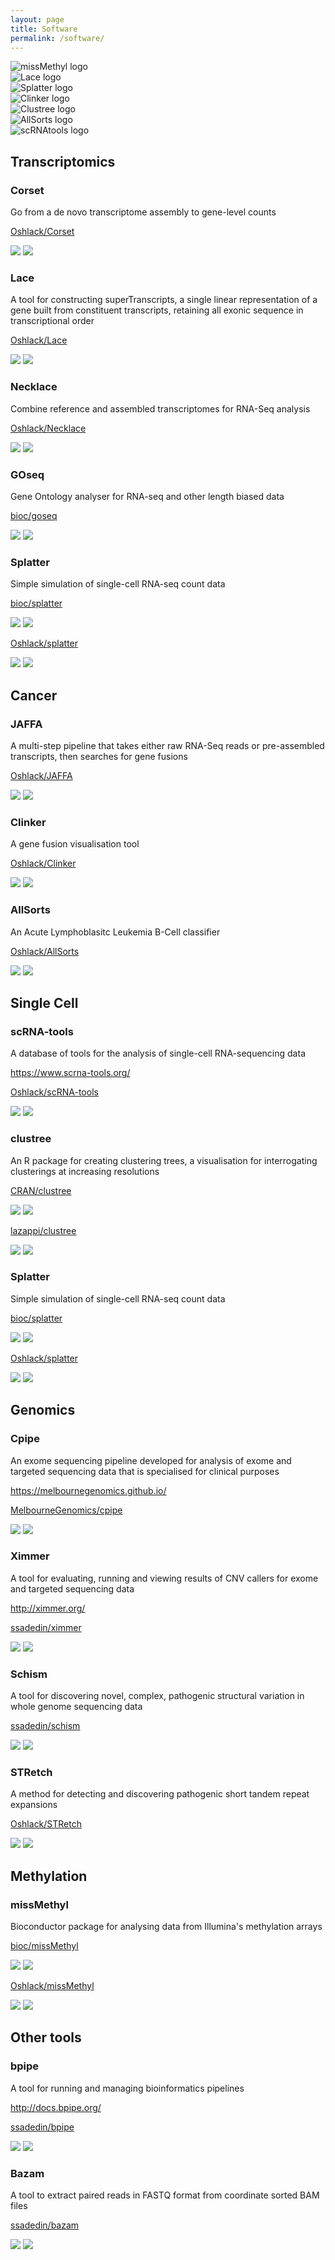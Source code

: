 ```yaml
---
layout: page
title: Software
permalink: /software/
---
```


<div class="siema">
  <div class="logo"><img src="/images/missMethyl.png" alt="missMethyl logo" /></div>
  <div class="logo"><img src="/images/Lace.png" alt="Lace logo" /></div>
  <div class="logo"><img src="/images/Splatter.png" alt="Splatter logo" /></div>
  <div class="logo"><img src="/images/Clinker.jpg" alt="Clinker logo" /></div>
  <div class="logo"><img src="/images/Clustree.png" alt="Clustree logo" /></div>
  <div class="logo"><img src="/images/AllSorts.png" alt="AllSorts logo" /></div>
  <div class="logo"><img src="/images/scRNAtools.png" alt="scRNAtools logo" /></div>
</div>

<script src="/js/siema.min.js" type="text/javascript"></script>
<script>
  const mySiema = new Siema({
    duration: 1000,
    loop: true,
  });

  setInterval(() => mySiema.next(), 5000)
</script>

## Transcriptomics

<div class="grid">
  <div class="col-6_sm-12">
    <h3>Corset</h3>
    <p>Go from a de novo transcriptome assembly to gene-level counts</p>
    <p><i class="fab fa-github fa-lg"></i><a href="https://github.com/Oshlack/Corset"> Oshlack/Corset</a></p>
    <img src="https://img.shields.io/github/stars/Oshlack/Corset.svg?style=social&label=Stars" />
    <img src="https://img.shields.io/github/forks/Oshlack/Corset.svg?style=social&label=Forks" />
  </div>
  <div class="col-6_sm-12">
    <h3>Lace</h3>
    <p>A tool for constructing superTranscripts, a single linear representation of a gene built from constituent transcripts, retaining all exonic sequence in transcriptional order</p>
    <p><i class="fab fa-github fa-lg"></i><a href="https://github.com/Oshlack/Lace"> Oshlack/Lace</a></p>
    <img src="https://img.shields.io/github/stars/Oshlack/Lace.svg?style=social&label=Stars" />
    <img src="https://img.shields.io/github/forks/Oshlack/Lace.svg?style=social&label=Forks" />
  </div>
  <div class="col-6_sm-12">
    <h3>Necklace</h3>
    <p>Combine reference and assembled transcriptomes for RNA-Seq analysis</p>
    <p><i class="fab fa-github fa-lg"></i><a href="https://github.com/Oshlack/Necklace"> Oshlack/Necklace</a></p>
    <img src="https://img.shields.io/github/stars/Oshlack/Necklace.svg?style=social&label=Stars" />
    <img src="https://img.shields.io/github/forks/Oshlack/Necklace.svg?style=social&label=Forks" />
  </div>
  <div class="col-6_sm-12">
    <h3>GOseq</h3>
    <p>Gene Ontology analyser for RNA-seq and other length biased data</p>
    <p><i class="fas fa-music"></i><a href="http://bioconductor.org/packages/goseq/"> bioc/goseq</a></p>
    <img src="https://bioconductor.org/shields/years-in-bioc/goseq.svg" />
    <img src="https://bioconductor.org/shields/downloads/release/goseq.svg" />
  </div>
  <div class="col-6_sm-12">
    <h3>Splatter</h3>
    <p>Simple simulation of single-cell RNA-seq count data</p>
    <p><i class="fas fa-music"></i><a href="http://bioconductor.org/packages/splatter/"> bioc/splatter</a></p>
    <img src="https://bioconductor.org/shields/years-in-bioc/splatter.svg" />
    <img src="https://bioconductor.org/shields/downloads/release/splatter.svg" />
    <p></p>
    <p><i class="fab fa-github fa-lg"></i><a href="https://github.com/Oshlack/splatter"> Oshlack/splatter</a></p>
    <img src="https://img.shields.io/github/stars/Oshlack/splatter.svg?style=social&label=Stars" />
    <img src="https://img.shields.io/github/forks/Oshlack/splatter.svg?style=social&label=Forks" />
  </div>
</div>

## Cancer

<div class="grid">
  <div class="col-6_sm-12">
    <h3>JAFFA</h3>
    <p>A multi-step pipeline that takes either raw RNA-Seq reads or pre-assembled transcripts, then searches for gene fusions</p>
    <p><i class="fab fa-github fa-lg"></i><a href="https://github.com/Oshlack/JAFFA"> Oshlack/JAFFA</a></p>
    <img src="https://img.shields.io/github/stars/Oshlack/JAFFA.svg?style=social&label=Stars" />
    <img src="https://img.shields.io/github/forks/Oshlack/JAFFA.svg?style=social&label=Forks" />
  </div>
  <div class="col-6_sm-12">
    <h3>Clinker</h3>
    <p>A gene fusion visualisation tool</p>
    <p><i class="fab fa-github fa-lg"></i><a href="https://github.com/Oshlack/Clinker"> Oshlack/Clinker</a></p>
    <img src="https://img.shields.io/github/stars/Oshlack/Clinker.svg?style=social&label=Stars" />
    <img src="https://img.shields.io/github/forks/Oshlack/Clinker.svg?style=social&label=Forks" />
  </div>
  <div class="col-6_sm-12">
    <h3>AllSorts</h3>
    <p>An Acute Lymphoblasitc Leukemia B-Cell classifier</p>
    <p><i class="fab fa-github fa-lg"></i><a href="https://github.com/Oshlack/AllSorts"> Oshlack/AllSorts</a></p>
    <img src="https://img.shields.io/github/stars/Oshlack/AllSorts.svg?style=social&label=Stars" />
    <img src="https://img.shields.io/github/forks/Oshlack/AllSorts.svg?style=social&label=Forks" />
  </div>
</div>

## Single Cell

<div class="grid">
  <div class="col-6_sm-12">
    <h3>scRNA-tools</h3>
    <p>A database of tools for the analysis of single-cell RNA-sequencing data</p>
    <p><i class="fas fa-globe-asia fa-lg"></i> <a href="https://www.scrna-tools.org/">https://www.scrna-tools.org/</a></p>
    <p><i class="fab fa-github fa-lg"></i><a href="https://github.com/Oshlack/scRNA-tools"> Oshlack/scRNA-tools</a></p>
    <img src="https://img.shields.io/github/stars/Oshlack/scRNA-tools.svg?style=social&label=Stars" />
    <img src="https://img.shields.io/github/forks/Oshlack/scRNA-tools.svg?style=social&label=Forks" />
  </div>
    <div class="col-6_sm-12">
    <h3>clustree</h3>
    <p>An R package for creating clustering trees, a visualisation for interrogating clusterings at increasing resolutions</p>
    <p><i class="fas fa-archive"></i><a href="https://CRAN.R-project.org/package=clustree"> CRAN/clustree</a></p>
    <img src="http://www.r-pkg.org/badges/version/clustree" />
    <img src="https://cranlogs.r-pkg.org/badges/clustree" />
    <p></p>
    <p><i class="fab fa-github fa-lg"></i><a href="https://github.com/lazappi/clustree"> lazappi/clustree</a></p>
    <img src="https://img.shields.io/github/stars/lazappi/clustree.svg?style=social&label=Stars" />
    <img src="https://img.shields.io/github/forks/lazappi/clustree.svg?style=social&label=Forks" />
  </div>
  <div class="col-6_sm-12">
    <h3>Splatter</h3>
    <p>Simple simulation of single-cell RNA-seq count data</p>
    <p><i class="fas fa-music"></i><a href="http://bioconductor.org/packages/splatter/"> bioc/splatter</a></p>
    <img src="https://bioconductor.org/shields/years-in-bioc/splatter.svg" />
    <img src="https://bioconductor.org/shields/downloads/release/splatter.svg" />
    <p></p>
    <p><i class="fab fa-github fa-lg"></i><a href="https://github.com/Oshlack/splatter"> Oshlack/splatter</a></p>
    <img src="https://img.shields.io/github/stars/Oshlack/splatter.svg?style=social&label=Stars" />
    <img src="https://img.shields.io/github/forks/Oshlack/splatter.svg?style=social&label=Forks" />
  </div>
</div>

## Genomics

<div class="grid">
  <div class="col-6_sm-12">
    <h3>Cpipe</h3>
    <p>An exome sequencing pipeline developed for analysis of exome and targeted sequencing data that is specialised for clinical purposes</p>
    <p><i class="fas fa-globe-asia fa-lg"></i> <a href="https://melbournegenomics.github.io/">https://melbournegenomics.github.io/</a></p>
    <p><i class="fab fa-github fa-lg"></i><a href="https://github.com/MelbourneGenomics/cpipe"> MelbourneGenomics/cpipe</a></p>
    <img src="https://img.shields.io/github/stars/MelbourneGenomics/cpipe.svg?style=social&label=Stars" />
    <img src="https://img.shields.io/github/forks/MelbourneGenomics/cpipe.svg?style=social&label=Forks" />
  </div>
  <div class="col-6_sm-12">
    <h3>Ximmer</h3>
    <p>A tool for evaluating, running and viewing results of CNV callers for exome and targeted sequencing data</p>
    <p><i class="fas fa-globe-asia fa-lg"></i> <a href="http://ximmer.org/">http://ximmer.org/</a></p>
    <p><i class="fab fa-github fa-lg"></i><a href="https://github.com/ssadedin/ximmer"> ssadedin/ximmer</a></p>
    <img src="https://img.shields.io/github/stars/ssadedin/ximmer.svg?style=social&label=Stars" />
    <img src="https://img.shields.io/github/forks/ssadedin/ximmer.svg?style=social&label=Forks" />
  </div>
  <div class="col-6_sm-12">
    <h3>Schism</h3>
    <p>A tool for discovering novel, complex, pathogenic structural variation in whole genome sequencing data</p>
    <p><i class="fab fa-github fa-lg"></i><a href="https://github.com/ssadedin/schism"> ssadedin/schism</a></p>
    <img src="https://img.shields.io/github/stars/ssadedin/schism.svg?style=social&label=Stars" />
    <img src="https://img.shields.io/github/forks/ssadedin/schism.svg?style=social&label=Forks" />
  </div>
  <div class="col-6_sm-12">
    <h3>STRetch</h3>
    <p>A method for detecting and discovering pathogenic short tandem repeat expansions</p>
    <p><i class="fab fa-github fa-lg"></i><a href="https://github.com/Oshlack/STRetch"> Oshlack/STRetch</a></p>
    <img src="https://img.shields.io/github/stars/Oshlack/STRetch.svg?style=social&label=Stars" />
    <img src="https://img.shields.io/github/forks/Oshlack/STRetch.svg?style=social&label=Forks" />
  </div>
</div>
  
## Methylation

<div class="grid">
  <div class="col-6_sm-12">
    <h3>missMethyl</h3>
    <p>Bioconductor package for analysing data from Illumina's methylation arrays</p>
    <p><i class="fas fa-music"></i><a href="http://bioconductor.org/packages/missMethyl/"> bioc/missMethyl</a></p>
    <img src="https://bioconductor.org/shields/years-in-bioc/missMethyl.svg" />
    <img src="https://bioconductor.org/shields/downloads/release/missMethyl.svg" />
    <p></p>
    <p><i class="fab fa-github fa-lg"></i><a href="https://github.com/Oshlack/missMethyl"> Oshlack/missMethyl</a></p>
    <img src="https://img.shields.io/github/stars/Oshlack/missMethyl.svg?style=social&label=Stars" />
    <img src="https://img.shields.io/github/forks/Oshlack/missMethyl.svg?style=social&label=Forks" />
  </div>
</div>

## Other tools

<div class="grid">
  <div class="col-6_sm-12">
    <h3>bpipe</h3>
    <p>A tool for running and managing bioinformatics pipelines</p>
    <p><i class="fas fa-globe-asia fa-lg"></i> <a href="http://docs.bpipe.org/">http://docs.bpipe.org/</a></p>
    <p><i class="fab fa-github fa-lg"></i><a href="https://github.com/ssadedin/bpipe"> ssadedin/bpipe</a></p>
    <img src="https://img.shields.io/github/stars/ssadedin/bpipe.svg?style=social&label=Stars" />
    <img src="https://img.shields.io/github/forks/ssadedin/bpipe.svg?style=social&label=Forks" />
  </div>
  <div class="col-6_sm-12">
    <h3>Bazam</h3>
    <p>A tool to extract paired reads in FASTQ format from coordinate sorted BAM files</p>
    <p><i class="fab fa-github fa-lg"></i><a href="https://github.com/ssadedin/bazam"> ssadedin/bazam</a></p>
    <img src="https://img.shields.io/github/stars/ssadedin/bazam.svg?style=social&label=Stars" />
    <img src="https://img.shields.io/github/forks/ssadedin/bazam.svg?style=social&label=Forks" />
  </div>
</div>
